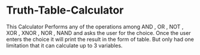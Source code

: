 # Truth-Table-Calculator
This Calculator Performs any of the operations among AND , OR , NOT , XOR , XNOR , NOR , NAND and asks the user for the choice.
Once the user enters the choice it will print the result in the form of table.
But only had one limitation that it can calculate up to 3 variables.
